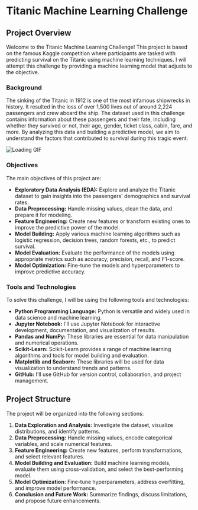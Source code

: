 # Titanic Machine Learning Challenge

## Project Overview

Welcome to the Titanic Machine Learning Challenge! This project is based on the famous Kaggle competition where participants are tasked with predicting survival on the Titanic using machine learning techniques. I will attempt this challenge by providing a machine learning model that adjusts to the objective. 

### Background
The sinking of the Titanic in 1912 is one of the most infamous shipwrecks in history. It resulted in the loss of over 1,500 lives out of around 2,224 passengers and crew aboard the ship. The dataset used in this challenge contains information about these passengers and their fate, including whether they survived or not, their age, gender, ticket class, cabin, fare, and more. By analyzing this data and building a predictive model, we aim to understand the factors that contributed to survival during this tragic event.

![Loading GIF](https://media.giphy.com/media/Uj3SeuVfg2oCs/giphy.gif?cid=790b7611k0dsv9oavvyh7hap9630xmk3pvx6jiayrrv6pz9r&ep=v1_gifs_search&rid=giphy.gif&ct=g)

### Objectives
The main objectives of this project are:
- **Exploratory Data Analysis (EDA):** Explore and analyze the Titanic dataset to gain insights into the passengers' demographics and survival rates.
- **Data Preprocessing:** Handle missing values, clean the data, and prepare it for modeling.
- **Feature Engineering:** Create new features or transform existing ones to improve the predictive power of the model.
- **Model Building:** Apply various machine learning algorithms such as logistic regression, decision trees, random forests, etc., to predict survival.
- **Model Evaluation:** Evaluate the performance of the models using appropriate metrics such as accuracy, precision, recall, and F1-score.
- **Model Optimization:** Fine-tune the models and hyperparameters to improve predictive accuracy.

### Tools and Technologies
To solve this challenge, I will be using the following tools and technologies:
- **Python Programming Language:** Python is versatile and widely used in data science and machine learning.
- **Jupyter Notebook:** I'll use Jupyter Notebook for interactive development, documentation, and visualization of results.
- **Pandas and NumPy:** These libraries are essential for data manipulation and numerical operations.
- **Scikit-Learn:** Scikit-Learn provides a range of machine learning algorithms and tools for model building and evaluation.
- **Matplotlib and Seaborn:** These libraries will be used for data visualization to understand trends and patterns.
- **GitHub:** I'll use GitHub for version control, collaboration, and project management.

## Project Structure
The project will be organized into the following sections:
1. **Data Exploration and Analysis:** Investigate the dataset, visualize distributions, and identify patterns.
2. **Data Preprocessing:** Handle missing values, encode categorical variables, and scale numerical features.
3. **Feature Engineering:** Create new features, perform transformations, and select relevant features.
4. **Model Building and Evaluation:** Build machine learning models, evaluate them using cross-validation, and select the best-performing model.
5. **Model Optimization:** Fine-tune hyperparameters, address overfitting, and improve model performance.
6. **Conclusion and Future Work:** Summarize findings, discuss limitations, and propose future enhancements.
